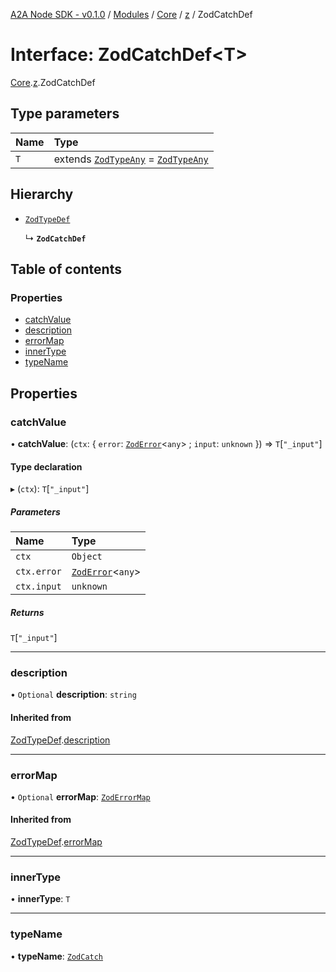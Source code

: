 [A2A Node SDK - v0.1.0](../README.md) / [Modules](../modules.md) / [Core](../modules/Core.md) / [z](../modules/Core.z.md) / ZodCatchDef

# Interface: ZodCatchDef\<T\>

[Core](../modules/Core.md).[z](../modules/Core.z.md).ZodCatchDef

## Type parameters

| Name | Type |
| :------ | :------ |
| `T` | extends [`ZodTypeAny`](../modules/Core.z.md#zodtypeany) = [`ZodTypeAny`](../modules/Core.z.md#zodtypeany) |

## Hierarchy

- [`ZodTypeDef`](Core.z.ZodTypeDef.md)

  ↳ **`ZodCatchDef`**

## Table of contents

### Properties

- [catchValue](Core.z.ZodCatchDef.md#catchvalue)
- [description](Core.z.ZodCatchDef.md#description)
- [errorMap](Core.z.ZodCatchDef.md#errormap)
- [innerType](Core.z.ZodCatchDef.md#innertype)
- [typeName](Core.z.ZodCatchDef.md#typename)

## Properties

### catchValue

• **catchValue**: (`ctx`: \{ `error`: [`ZodError`](../classes/Core.z.ZodError.md)\<`any`\> ; `input`: `unknown`  }) => `T`[``"_input"``]

#### Type declaration

▸ (`ctx`): `T`[``"_input"``]

##### Parameters

| Name | Type |
| :------ | :------ |
| `ctx` | `Object` |
| `ctx.error` | [`ZodError`](../classes/Core.z.ZodError.md)\<`any`\> |
| `ctx.input` | `unknown` |

##### Returns

`T`[``"_input"``]

___

### description

• `Optional` **description**: `string`

#### Inherited from

[ZodTypeDef](Core.z.ZodTypeDef.md).[description](Core.z.ZodTypeDef.md#description)

___

### errorMap

• `Optional` **errorMap**: [`ZodErrorMap`](../modules/Core.z.md#zoderrormap)

#### Inherited from

[ZodTypeDef](Core.z.ZodTypeDef.md).[errorMap](Core.z.ZodTypeDef.md#errormap)

___

### innerType

• **innerType**: `T`

___

### typeName

• **typeName**: [`ZodCatch`](../enums/Core.z.ZodFirstPartyTypeKind.md#zodcatch)
